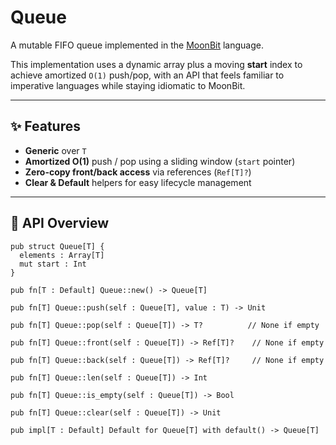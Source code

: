 # Queue
A mutable FIFO queue implemented in the [MoonBit](https://www.moonbitlang.com/) language.

This implementation uses a dynamic array plus a moving **start** index to achieve amortized `O(1)` push/pop, with an API that feels familiar to imperative languages while staying idiomatic to MoonBit.

---

## ✨ Features
- **Generic** over `T`
- **Amortized O(1)** push / pop using a sliding window (`start` pointer)
- **Zero-copy front/back access** via references (`Ref[T]?`)
- **Clear & Default** helpers for easy lifecycle management

---

## 🧩 API Overview

```moonbit
pub struct Queue[T] {
  elements : Array[T]
  mut start : Int
}

pub fn[T : Default] Queue::new() -> Queue[T]

pub fn[T] Queue::push(self : Queue[T], value : T) -> Unit

pub fn[T] Queue::pop(self : Queue[T]) -> T?          // None if empty

pub fn[T] Queue::front(self : Queue[T]) -> Ref[T]?    // None if empty

pub fn[T] Queue::back(self : Queue[T]) -> Ref[T]?     // None if empty

pub fn[T] Queue::len(self : Queue[T]) -> Int

pub fn[T] Queue::is_empty(self : Queue[T]) -> Bool

pub fn[T] Queue::clear(self : Queue[T]) -> Unit

pub impl[T : Default] Default for Queue[T] with default() -> Queue[T]
```
